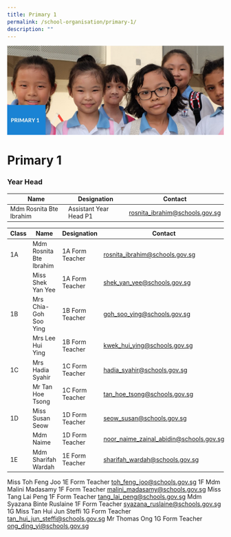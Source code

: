 ```yaml
---
title: Primary 1
permalink: /school-organisation/primary-1/
description: ""
---
```

![](/images/Primary%201.jpg)

# **Primary 1**

### Year Head



| Name | Designation | Contact |
| -------- | -------- | -------- 
| Mdm Rosnita Bte Ibrahim     |  Assistant Year Head P1  | [rosnita_ibrahim@schools.gov.sg](rosnita_ibrahim@schools.gov.sg)    |




| Class | Name | Designation | Contact | 
| -------- | -------- | -------- |-------- |
| 1A | Mdm Rosnita Bte Ibrahim     |  1A Form Teacher	    |  [rosnita_ibrahim@schools.gov.sg](rosnita_ibrahim@schools.gov.sg) |
| | Miss Shek Yan Yee |	1A Form Teacher	| [shek_yan_yee@schools.gov.sg](shek_yan_yee@schools.gov.sg) |
|1B	| Mrs Chia-Goh Soo Ying	| 1B Form Teacher	|[goh_soo_ying@schools.gov.sg](goh_soo_ying@schools.gov.sg) |
| |Mrs Lee Hui Ying	|1B Form Teacher|	[kwek_hui_ying@schools.gov.sg](kwek_hui_ying@schools.gov.sg)|
|1C	|Mrs Hadia Syahir |	1C Form Teacher	| [hadia_syahir@schools.gov.sg](hadia_syahir@schools.gov.sg) |
| | Mr Tan Hoe Tsong|	1C Form Teacher	| [tan_hoe_tsong@schools.gov.sg](tan_hoe_tsong@schools.gov.sg) |
| 1D |	Miss Susan Seow |	1D Form Teacher	| [seow_susan@schools.gov.sg](seow_susan@schools.gov.sg) |
| | Mdm Naime	| 1D Form Teacher	| [noor_naime_zainal_abidin@schools.gov.sg](noor_naime_zainal_abidin@schools.gov.sg) |
| 1E	| Mdm Sharifah Wardah |	1E Form Teacher	| [sharifah_wardah@schools.gov.sg](sharifah_wardah@schools.gov.sg) |
Miss Toh Feng Joo	1E Form Teacher	toh_feng_joo@schools.gov.sg
1F	Mdm Malini Madasamy	1F Form Teacher	malini_madasamy@schools.gov.sg
Miss Tang Lai Peng	1F Form Teacher	tang_lai_peng@schools.gov.sg
Mdm Syazana Binte Ruslaine	1F Form Teacher	syazana_ruslaine@schools.gov.sg
1G	Miss Tan Hui Jun Steffi	1G Form Teacher	tan_hui_jun_steffi@schools.gov.sg
Mr Thomas Ong	1G Form Teacher	ong_ding_yi@schools.gov.sg